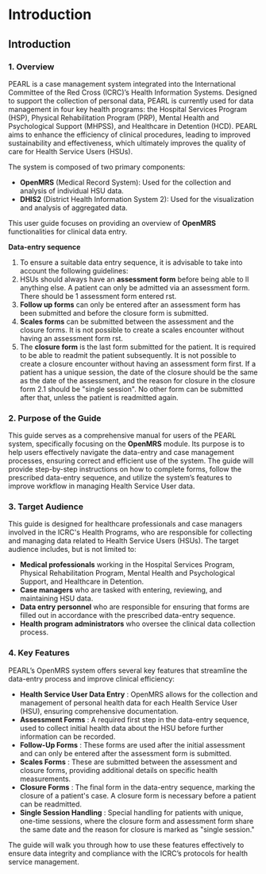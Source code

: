 # Introduction

## Introduction

### **1. Overview**

PEARL is a case management system integrated into the International Committee of the Red Cross (ICRC)’s Health Information Systems. Designed to support the collection of personal data, PEARL is currently used for data management in four key health programs: the Hospital Services Program (HSP), Physical Rehabilitation Program (PRP), Mental Health and Psychological Support (MHPSS), and Healthcare in Detention (HCD). PEARL aims to enhance the efficiency of clinical procedures, leading to improved sustainability and effectiveness, which ultimately improves the quality of care for Health Service Users (HSUs).

The system is composed of two primary components:

* **OpenMRS** (Medical Record System): Used for the collection and analysis of individual HSU data.
* **DHIS2** (District Health Information System 2): Used for the visualization and analysis of aggregated data.

This user guide focuses on providing an overview of **OpenMRS** functionalities for clinical data entry.

**Data-entry sequence**

1. To ensure a suitable data entry sequence, it is advisable to take into account the following guidelines:
2. HSUs should always have an **assessment form** before being able to ll anything else. A patient can only be admitted via an assessment form. There should be 1 assessment form entered rst.
3. **Follow up forms** can only be entered after an assessment form has been submitted and before the closure form is submitted.
4. **Scales forms** can be submitted between the assessment and the closure forms. It is not possible to create a scales encounter without having an assessment form rst.
5. The **closure form** is the last form submitted for the patient. It is required to be able to readmit the patient subsequently. It is not possible to create a closure encounter without having an assessment form first. If a patient has a unique session, the date of the closure should be the same as the date of the assessment, and the reason for closure in the closure form 2.1 should be "single session". No other form can be submitted after that, unless the patient is readmitted again.

### **2. Purpose of the Guide**

This guide serves as a comprehensive manual for users of the PEARL system, specifically focusing on the **OpenMRS** module. Its purpose is to help users effectively navigate the data-entry and case management processes, ensuring correct and efficient use of the system. The guide will provide step-by-step instructions on how to complete forms, follow the prescribed data-entry sequence, and utilize the system’s features to improve workflow in managing Health Service User data.

### **3. Target Audience**

This guide is designed for healthcare professionals and case managers involved in the ICRC's Health Programs, who are responsible for collecting and managing data related to Health Service Users (HSUs). The target audience includes, but is not limited to:

* **Medical professionals** working in the Hospital Services Program, Physical Rehabilitation Program, Mental Health and Psychological Support, and Healthcare in Detention.
* **Case managers** who are tasked with entering, reviewing, and maintaining HSU data.
* **Data entry personnel** who are responsible for ensuring that forms are filled out in accordance with the prescribed data-entry sequence.
* **Health program administrators** who oversee the clinical data collection process.&#x20;



### **4. Key Features**

PEARL’s OpenMRS system offers several key features that streamline the data-entry process and improve clinical efficiency:

* **Health Service User Data Entry** : OpenMRS allows for the collection and management of personal health data for each Health Service User (HSU), ensuring comprehensive documentation.
* **Assessment Forms** : A required first step in the data-entry sequence, used to collect initial health data about the HSU before further information can be recorded.
* **Follow-Up Forms** : These forms are used after the initial assessment and can only be entered after the assessment form is submitted.
* **Scales Forms** : These are submitted between the assessment and closure forms, providing additional details on specific health measurements.
* **Closure Forms** : The final form in the data-entry sequence, marking the closure of a patient's case. A closure form is necessary before a patient can be readmitted.
* **Single Session Handling** : Special handling for patients with unique, one-time sessions, where the closure form and assessment form share the same date and the reason for closure is marked as "single session."

The guide will walk you through how to use these features effectively to ensure data integrity and compliance with the ICRC’s protocols for health service management.
